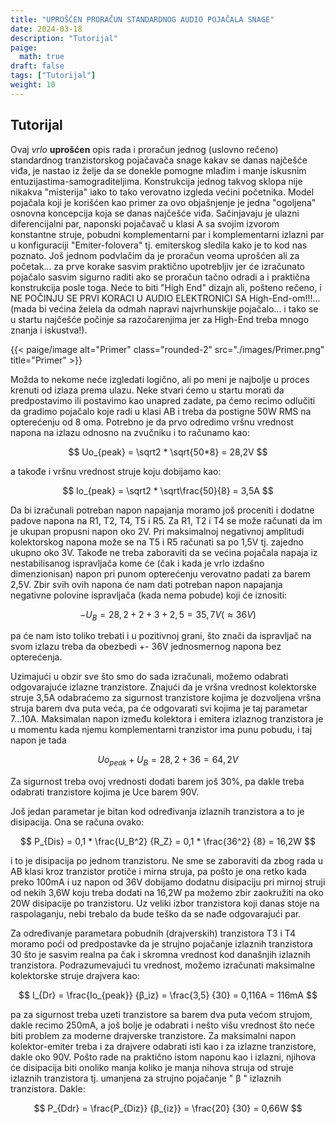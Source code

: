 ```yaml
---
title: "UPROŠĆEN PRORAČUN STANDARDNOG AUDIO POJAČALA SNAGE"
date: 2024-03-18
description: "Tutorijal"
paige:
  math: true
draft: false
tags: ["Tutorijal"]
weight: 10
---
```

## Tutorijal

Ovaj *vrlo* **uprošćen** opis rada i proračun jednog (uslovno rečeno) standardnog tranzistorskog pojačavača snage kakav se danas najčešće viđa, je nastao iz želje da se donekle pomogne mlađim i manje iskusnim entuzijastima-samograditeljima. Konstrukcija jednog takvog sklopa nije nikakva "misterija" iako to tako verovatno izgleda većini početnika. Model pojačala koji je korišćen kao primer za ovo objašnjenje je jedna "ogoljena" osnovna koncepcija koja se danas najčešće viđa. Sačinjavaju je ulazni diferencijalni par, naponski pojačavač u klasi A sa svojim izvorom konstantne struje, pobudni komplementarni par i komplementarni izlazni par u konfiguraciji "Emiter-folovera" tj. emiterskog sledila kako je to kod nas poznato. Još jednom podvlačim da je proračun veoma uprošćen ali za početak... za prve korake sasvim praktično upotrebljiv jer će izračunato pojačalo sasvim sigurno raditi ako se proračun tačno odradi a i praktična konstrukcija posle toga. Neće to biti "High End" dizajn ali, pošteno rečeno, i NE POČINJU SE PRVI KORACI U AUDIO ELEKTRONICI SA High-End-om!!!... (mada bi većina želela da odmah napravi najvrhunskije pojačalo... i tako se u startu najčešće počinje sa razočarenjima jer za High-End treba mnogo znanja i iskustva!).

<p>{{< paige/image alt="Primer" class="rounded-2" src="./images/Primer.png" title="Primer" >}}</p>

Možda to nekome neće izgledati logično, ali po meni je najbolje u proces krenuti od izlaza prema ulazu. Neke stvari ćemo u startu morati da predpostavimo ili postavimo kao unapred zadate, pa ćemo recimo odlučiti da gradimo pojačalo koje radi u klasi AB i treba da postigne 50W RMS na opterećenju od 8 oma. Potrebno je da prvo odredimo vršnu vrednost napona na izlazu odnosno na zvučniku i to računamo kao:

$$
 Uo_{peak} = \sqrt2 * \sqrt{50*8} = 28,2V
$$

<p class="text-center">a takođe i vršnu vrednost struje koju dobijamo kao:</p>

$$
 Io_{peak} = \sqrt2 * \sqrt\frac{50}{8} = 3,5A
$$

Da bi izračunali potreban napon napajanja moramo još proceniti i dodatne padove napona na R1, T2, T4, T5 i R5. Za R1, T2 i T4 se može računati da im je ukupan propusni napon oko 2V. Pri maksimalnoj negativnoj amplitudi kolektorskog napona može se na T5 i R5 računati sa po 1,5V tj. zajedno ukupno oko 3V. Takođe ne treba zaboraviti da se većina pojačala napaja iz nestabilisanog ispravljača kome će (čak i kada je vrlo izdašno dimenzionisan) napon pri punom opterećenju verovatno padati za barem 2,5V. Zbir svih ovih napona će nam dati potreban napon napajanja negativne polovine ispravljača (kada nema pobude) koji će iznositi:

$$
 -U_B = 28,2 + 2 + 3 + 2,5 = 35,7V (\approx36V)
$$

<p class="text-center">pa će nam isto toliko trebati i u pozitivnoj grani, što znači da ispravljač na svom izlazu treba da obezbedi +- 36V jednosmernog napona bez opterećenja.</p>

Uzimajući u obzir sve što smo do sada izračunali, možemo odabrati odgovarajuće izlazne tranzistore. Znajući da je vršna vrednost kolektorske struje 3,5A odabraćemo za sigurnost tranzistore kojima je dozvoljena vršna struja barem dva puta veća, pa će odgovarati svi kojima je taj parametar 7...10A. Maksimalan napon između kolektora i emitera izlaznog tranzistora je u momentu kada njemu komplementarni tranzistor ima punu pobudu, i taj napon je tada

$$
 Uo_{peak} + U_B = 28,2 + 36 = 64,2V
$$

<p class="text-center">Za sigurnost treba ovoj vrednosti dodati barem još 30%, pa dakle treba odabrati tranzistore kojima je Uce barem 90V.</p>

<p class="text-center">Još jedan parametar je bitan kod određivanja izlaznih tranzistora a to je disipacija. Ona se računa ovako:</p>

$$
 P_{Dis} = 0,1 * \frac{U_B^2} {R_Z} = 0,1 * \frac{36^2} {8} = 16,2W
$$

i to je disipacija po jednom tranzistoru. Ne sme se zaboraviti da zbog rada u AB klasi kroz tranzistor protiče i mirna struja, pa pošto je ona retko kada preko 100mA i uz napon od 36V dobijamo dodatnu disipaciju pri mirnoj struji od nekih 3,6W koju treba dodati na 16,2W pa možemo zbir zaokružiti na oko 20W disipacije po tranzistoru. Uz veliki izbor tranzistora koji danas stoje na raspolaganju, nebi trebalo da bude teško da se nađe odgovarajući par.

Za određivanje parametara pobudnih (drajverskih) tranzistora T3 i T4 moramo poći od predpostavke da je strujno pojačanje izlaznih tranzistora 30 što je sasvim realna pa čak i skromna vrednost kod današnjih izlaznih tranzistora. Podrazumevajući tu vrednost, možemo izračunati maksimalne kolektorske struje drajvera kao:

$$
 I_{Dr} = \frac{Io_{peak}} {β_iz} = \frac{3,5} {30} = 0,116A = 116mA
$$

pa za sigurnost treba uzeti tranzistore sa barem dva puta većom strujom, dakle recimo 250mA, a još bolje je odabrati i nešto višu vrednost što neće biti problem za moderne drajverske tranzistore. Za maksimalni napon kolektor-emiter treba i za drajvere odabrati isti kao i za izlazne tranzistore, dakle oko 90V. Pošto rade na praktično istom naponu kao i izlazni, njihova će disipacija biti onoliko manja koliko je manja nihova struja od struje izlaznih tranzistora tj. umanjena za strujno pojačanje " β " izlaznih tranzistora. Dakle:

$$
 P_{Ddr} = \frac{P_{Diz}} {β_{iz}} = \frac{20} {30} = 0,66W
$$

